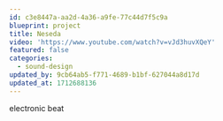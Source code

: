 ```yaml
---
id: c3e8447a-aa2d-4a36-a9fe-77c44d7f5c9a
blueprint: project
title: Neseda
video: 'https://www.youtube.com/watch?v=vJd3huvXQeY'
featured: false
categories:
  - sound-design
updated_by: 9cb64ab5-f771-4689-b1bf-627044a8d17d
updated_at: 1712688136
---
```

electronic beat